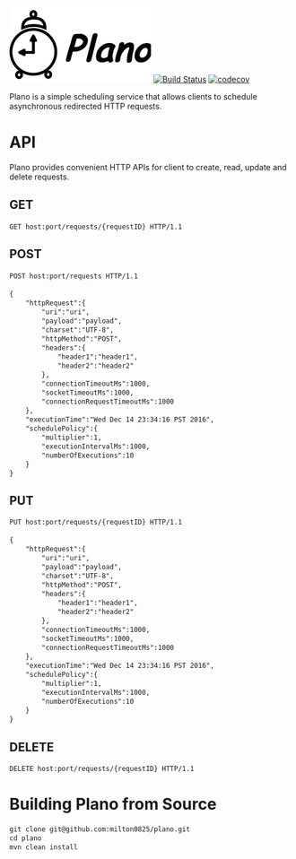 ![Plano Logo](/docs/plano.png)
[![Build Status](https://travis-ci.org/milton0825/plano.svg?branch=master)](https://travis-ci.org/milton0825/plano) [![codecov](https://codecov.io/gh/milton0825/plano/branch/master/graph/badge.svg)](https://codecov.io/gh/milton0825/plano)

Plano is a simple scheduling service that allows clients to schedule asynchronous redirected HTTP requests.

# API
Plano provides convenient HTTP APIs for client to create, read, update and delete requests.

## GET
```
GET host:port/requests/{requestID} HTTP/1.1
```

## POST
```
POST host:port/requests HTTP/1.1

{
    "httpRequest":{
        "uri":"uri",
        "payload":"payload",
        "charset":"UTF-8",
        "httpMethod":"POST",
        "headers":{
            "header1":"header1",
            "header2":"header2"
        },
        "connectionTimeoutMs":1000,
        "socketTimeoutMs":1000,
        "connectionRequestTimeoutMs":1000
    },
    "executionTime":"Wed Dec 14 23:34:16 PST 2016",
    "schedulePolicy":{
        "multiplier":1,
        "executionIntervalMs":1000,
        "numberOfExecutions":10
    }
}
```

## PUT
```
PUT host:port/requests/{requestID} HTTP/1.1

{
    "httpRequest":{
        "uri":"uri",
        "payload":"payload",
        "charset":"UTF-8",
        "httpMethod":"POST",
        "headers":{
            "header1":"header1",
            "header2":"header2"
        },
        "connectionTimeoutMs":1000,
        "socketTimeoutMs":1000,
        "connectionRequestTimeoutMs":1000
    },
    "executionTime":"Wed Dec 14 23:34:16 PST 2016",
    "schedulePolicy":{
        "multiplier":1,
        "executionIntervalMs":1000,
        "numberOfExecutions":10
    }
}
```

## DELETE
```
DELETE host:port/requests/{requestID} HTTP/1.1
```

# Building Plano from Source
```
git clone git@github.com:milton0825/plano.git
cd plano
mvn clean install
```
